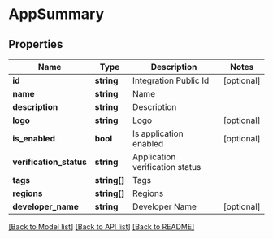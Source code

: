 # AppSummary

## Properties
Name | Type | Description | Notes
------------ | ------------- | ------------- | -------------
**id** | **string** | Integration Public Id | [optional] 
**name** | **string** | Name | 
**description** | **string** | Description | 
**logo** | **string** | Logo | [optional] 
**is_enabled** | **bool** | Is application enabled | [optional] 
**verification_status** | **string** | Application verification status | 
**tags** | **string[]** | Tags | 
**regions** | **string[]** | Regions | 
**developer_name** | **string** | Developer Name | [optional] 

[[Back to Model list]](../README.md#documentation-for-models) [[Back to API list]](../README.md#documentation-for-api-endpoints) [[Back to README]](../README.md)


